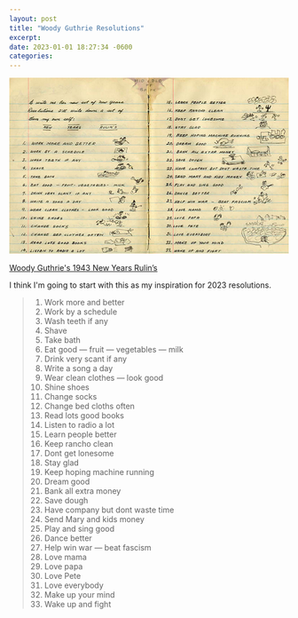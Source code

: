 ```yaml
---
layout: post
title: "Woody Guthrie Resolutions"
excerpt:
date: 2023-01-01 18:27:34 -0600
categories:
---
```


![](/assets/2023/01/woody-guthrie-resolutions.png)

[Woody Guthrie's 1943 New Years Rulin’s](https://www.openculture.com/2020/01/woody-guthrie-creates-a-doodle-filled-list-of-new-years-resolutions.html)

I think I'm going to start with this as my inspiration for 2023 resolutions.

> 1. Work more and better
> 1. Work by a schedule
> 1. Wash teeth if any
> 1. Shave
> 1. Take bath
> 1. Eat good — fruit — vegetables — milk
> 1. Drink very scant if any
> 1. Write a song a day
> 1. Wear clean clothes — look good
> 1. Shine shoes
> 1. Change socks
> 1. Change bed cloths often
> 1. Read lots good books
> 1. Listen to radio a lot
> 1. Learn people better
> 1. Keep rancho clean
> 1. Dont get lonesome
> 1. Stay glad
> 1. Keep hoping machine running
> 1. Dream good
> 1. Bank all extra money
> 1. Save dough
> 1. Have company but dont waste time
> 1. Send Mary and kids money
> 1. Play and sing good
> 1. Dance better
> 1. Help win war — beat fascism
> 1. Love mama
> 1. Love papa
> 1. Love Pete
> 1. Love everybody
> 1. Make up your mind
> 1. Wake up and fight
